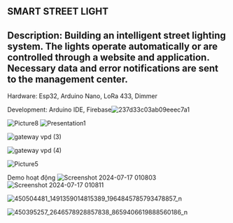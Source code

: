 SMART STREET LIGHT
-----------------------------------------------------------------------------------
Description: Building an intelligent street lighting system. The lights operate automatically or are controlled through a website and application. Necessary data and error notifications are sent to the management center.
 --------------------------------------------------------------------------------
Hardware: Esp32, Arduino Nano, LoRa 433, Dimmer

Development: Arduino IDE, Firebase![237d33c03ab09eeec7a1](https://github.com/user-attachments/assets/6e91f4c2-73b0-41df-8d54-af61f4b1e533)


![Picture8](https://github.com/nnnguyen1604/IOT_SmartStreetLight/assets/124754446/14d5daa7-fe80-4158-879d-85a71770ee85)
![Presentation1](https://github.com/user-attachments/assets/760f1411-24bb-436e-8e6e-fb5d261607f4)


![gateway vpd (3)](https://github.com/user-attachments/assets/8c757911-14d3-4989-a743-4c5b86d1c08f)

![gateway vpd (4)](https://github.com/user-attachments/assets/514e45f1-d931-4e4a-9459-130d05a05f21)



![Picture5](https://github.com/nnnguyen1604/IOT_SmartStreetLight/assets/124754446/cd29fe77-2643-49bd-aacc-ba3887ffa290)


Demo hoạt động 
![Screenshot 2024-07-17 010803](https://github.com/user-attachments/assets/74e56fc7-1c31-4640-805d-17e6df521b6a)
![Screenshot 2024-07-17 010811](https://github.com/user-attachments/assets/4bc2ad97-de6a-4faa-927f-7324f25d4f91)

![450504481_1491359014815389_1964845785793478857_n](https://github.com/user-attachments/assets/1399a2c3-6d5f-4d8f-bf7d-bab622a0b44e)

![450395257_2646578928857838_8659406619888560186_n](https://github.com/user-attachments/assets/3b5c3374-eb85-43c5-aa7a-83df6e295ece)
